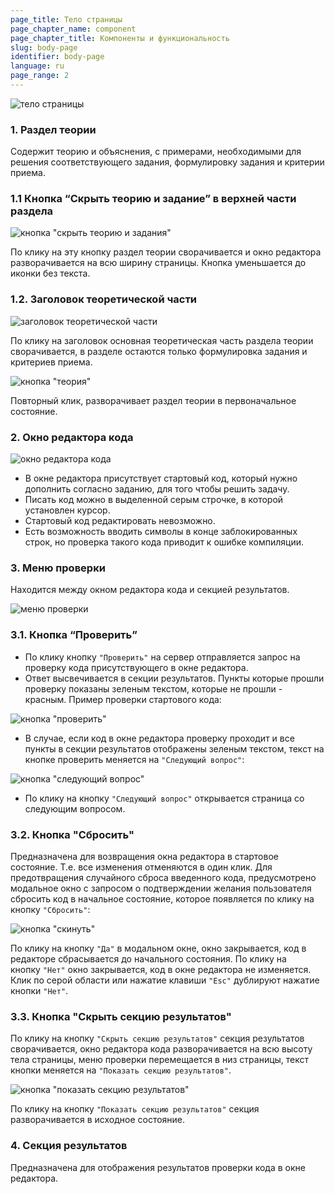 ```yaml
---
page_title: Тело страницы
page_chapter_name: component
page_chapter_title: Компоненты и функциональность
slug: body-page
identifier: body-page
language: ru
page_range: 2
---
```

![тело страницы](/img/body1.jpg)

### 1. Раздел теории​

Содержит теорию и объяснения, с примерами, необходимыми для решения соответствующего задания, формулировку задания и критерии приема.

### 1.1 Кнопка “Скрыть теорию и задание” в верхней части раздела

![кнопка "скрыть теорию и задания"](/img/body2.jpg)

По клику на эту кнопку раздел теории сворачивается и окно редактора разворачивается на всю ширину страницы. Кнопка уменьшается до иконки без текста.

### 1.2. Заголовок теоретической части

![заголовок теоретической части](/img/body3.jpg)

По клику на заголовок основная теоретическая часть раздела теории сворачивается, в разделе остаются только формулировка задания и критериев приема.

![кнопка "теория"](/img/body4.jpg)

Повторный клик, разворачивает раздел теории в первоначальное состояние.

### 2. Окно редактора кода

![окно редактора кода](/img/body5.jpg)

* В окне редактора присутствует стартовый код, который нужно дополнить согласно заданию, для того чтобы решить задачу.
* Писать код можно в выделенной серым строчке, в которой установлен курсор.
* Стартовый код редактировать невозможно.
* Есть возможность вводить символы в конце заблокированных строк, но проверка такого кода приводит к ошибке компиляции.

### 3. Меню проверки​

Находится между окном редактора кода и секцией результатов.

![меню проверки](/img/body6.jpg)

### 3.1. Кнопка “Проверить”​

* По клику кнопку `"Проверить"` на сервер отправляется запрос на проверку кода присутствующего в окне редактора.
* Ответ высвечивается в секции результатов. Пункты которые прошли проверку показаны зеленым текстом, которые не прошли - красным. Пример проверки стартового кода:

![кнопка "проверить"](/img/body7.jpg)

* В случае, если код в окне редактора проверку проходит и все пункты в секции результатов отображены зеленым текстом, текст на кнопке проверить меняется на `"Следующий вопрос"`:

![кнопка "следующий вопрос"](/img/body8.jpg)

* По клику на кнопку `"Следующий вопрос"` открывается страница со следующим вопросом.

### 3.2. Кнопка "Сбросить"​

Предназначена для возвращения окна редактора в стартовое состояние. Т.е. все изменения отменяются в один клик. Для предотвращения случайного сброса введенного кода, предусмотрено модальное окно с запросом о подтверждении желания пользователя сбросить код в начальное состояние, которое появляется по клику на кнопку `"Сбросить"`:

![кнопка "скинуть"](/img/body9.jpg)

По клику на кнопку `"Да"` в модальном окне, окно закрывается, код в редакторе сбрасывается до начального состояния. По клику на кнопку `"Нет"` окно закрывается, код в окне редактора не изменяется. Клик по серой области или нажатие клавиши `"Esc"` дублируют нажатие кнопки `"Нет"`.

### 3.3. Кнопка "Скрыть секцию результатов"​

По клику на кнопку `"Скрыть секцию результатов"` секция результатов сворачивается, окно редактора кода разворачивается на всю высоту тела страницы, меню проверки перемещается в низ страницы, текст кнопки меняется на `"Показать секцию результатов"`.

![кнопка "показать секцию результатов"](/img/body10.jpg)

По клику на кнопку `"Показать секцию результатов"` секция разворачивается в исходное состояние.

### 4. Секция результатов​

Предназначена для отображения результатов проверки кода в окне редактора.
